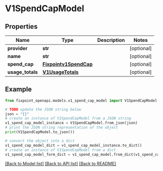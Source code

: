 # V1SpendCapModel


## Properties

Name | Type | Description | Notes
------------ | ------------- | ------------- | -------------
**provider** | **str** |  | [optional] 
**name** | **str** |  | [optional] 
**spend_cap** | [**Fixpointv1SpendCap**](Fixpointv1SpendCap.md) |  | [optional] 
**usage_totals** | [**V1UsageTotals**](V1UsageTotals.md) |  | [optional] 

## Example

```python
from fixpoint_openapi.models.v1_spend_cap_model import V1SpendCapModel

# TODO update the JSON string below
json = "{}"
# create an instance of V1SpendCapModel from a JSON string
v1_spend_cap_model_instance = V1SpendCapModel.from_json(json)
# print the JSON string representation of the object
print(V1SpendCapModel.to_json())

# convert the object into a dict
v1_spend_cap_model_dict = v1_spend_cap_model_instance.to_dict()
# create an instance of V1SpendCapModel from a dict
v1_spend_cap_model_form_dict = v1_spend_cap_model.from_dict(v1_spend_cap_model_dict)
```
[[Back to Model list]](../README.md#documentation-for-models) [[Back to API list]](../README.md#documentation-for-api-endpoints) [[Back to README]](../README.md)


